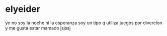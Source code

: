 # elyeider
yo no soy la noche ni la esperanza soy un tipo q utiliza juegos por divercion y me gusta estar mamado jsjssj
